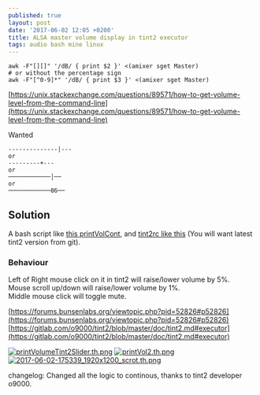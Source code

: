 ```yaml
---
published: true
layout: post
date: '2017-06-02 12:05 +0200'
title: ALSA master volume display in tint2 executor
tags: audio bash mine linux
---
```

    awk -F"[][]" '/dB/ { print $2 }' <(amixer sget Master)
    # or without the percentage sign
    awk -F"[^0-9]*" '/dB/ { print $3 }' <(amixer sget Master)
    
[https://unix.stackexchange.com/questions/89571/how-to-get-volume-level-from-the-command-line](https://unix.stackexchange.com/questions/89571/how-to-get-volume-level-from-the-command-line)

Wanted

    --------------|---
    or
    ---------+---
    or
    ────────────│──
    or
    ────────────86──
    
## Solution

A bash script like [this printVolCont](https://raw.githubusercontent.com/brontosaurusrex/postbang/master/bin/printVolCont), and [tint2rc like this](https://raw.githubusercontent.com/brontosaurusrex/postbang/master/.config/tint2/tint2rc.printVolCont) (You will want latest tint2 version from git).

### Behaviour

Left of Right mouse click on it in tint2 will raise/lower volume by 5%.  
Mouse scroll up/down will raise/lower volume by 1%.  
Middle mouse click will toggle mute.

[https://forums.bunsenlabs.org/viewtopic.php?pid=52826#p52826](https://forums.bunsenlabs.org/viewtopic.php?pid=52826#p52826)  
[https://gitlab.com/o9000/tint2/blob/master/doc/tint2.md#executor](https://gitlab.com/o9000/tint2/blob/master/doc/tint2.md#executor)

[![printVolumeTint2Slider.th.png](https://cdn.scrot.moe/images/2017/05/31/printVolumeTint2Slider.th.png)](https://cdn.scrot.moe/images/2017/05/31/printVolumeTint2Slider.png)
[![printVol2.th.png](https://cdn.scrot.moe/images/2017/05/31/printVol2.th.png)](https://cdn.scrot.moe/images/2017/05/31/printVol2.png)
[![2017-06-02-175339_1920x1200_scrot.th.png](https://cdn.scrot.moe/images/2017/06/02/2017-06-02-175339_1920x1200_scrot.th.png)](https://cdn.scrot.moe/images/2017/06/02/2017-06-02-175339_1920x1200_scrot.png)

changelog: Changed all the logic to continous, thanks to tint2 developer o9000.
